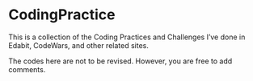 # CodingPractice
This is a collection of the Coding Practices and Challenges I’ve done in Edabit, CodeWars, and other related sites.

The codes here are not to be revised.
However, you are free to add comments.
